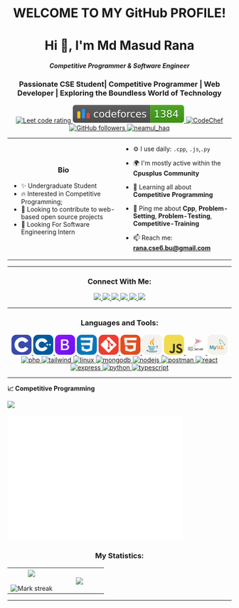 <!--<p align="center" ><img  src = "https://github.com/7oSkaaa/7oSkaaa/blob/main/Images/about_me.gif?raw=true" width = 100px></p>-->
<h1 align="center">WELCOME TO MY GitHub PROFILE!</h1>
<h1 align="center">Hi 👋, I'm  Md Masud Rana</h1>
<h5 align="center">Competitive Programmer & Software Engineer</h5>
<h3 align="center">Passionate CSE Student| Competitive Programmer | Web Developer | Exploring the Boundless World of Technology</h3>
<p align="center"> 
  <a href="https://leetcode.com/Neamul_haq/">
    <img src="https://cp-logo.vercel.app/leetcode/Neamul_haq/" alt="Leet code rating" />
  </a>
<a href="https://codeforces.com/profile/MASUD_BU">
    <img src="https://github.com/neamul-haq/cf-statistics/blob/main/output/max_rating.svg" alt="CF rating" />
  </a>
  <a href="https://www.codechef.com/users/no_one22">
    <img height='20px' width='80px'  style="object-fit: cover" src="https://asset.brandfetch.io/idM2-b7Taf/id6L822oFL.jpeg" alt="CodeChef" />
  </a>
  <a href="https://github.com/neamul-haq?tab=followers">
    <img alt="GitHub followers" src="https://img.shields.io/github/followers/neamul-haq?color=green&logo=github">
  </a>
  <a href="https://github.com/neamul-haq?tab=repositories">
   <img src="https://komarev.com/ghpvc/?username=neamul-haq&label=Profile%20views&color=0e75b6&style=flat" alt="neamul_haq" /> 
  </a>
</p>

<table align="center">
<tr border="none">
<td width="50%" align="left">
  
  <h3 align="center">Bio</h3>
  
- ✨ Undergraduate Student
- :fire: Interested in Competitive Programming;
- :calendar: Looking to contribute to web-based open source projects
- 📆 Looking For Software Engineering Intern
  
</td>
 <td width="50%" align="left">

- ⚙️ I use daily: `.cpp`, `.js`,`.py`
- 🌍 I'm mostly active within the **Cpusplus Community**
- 🌱 Learning all about **Competitive Programming** 
- 💬 Ping me about **Cpp**, **Problem-Setting**, **Problem-Testing**, **Competitive-Training**
- 📫 Reach me: **rana.cse6.bu@gmail.com**
  
  </td>
</tr>
</table>

---
<h3 align="center">Connect With Me:</h3>

<p align="center">
<a href="https://twitter.com/BuCse6">
  <img src="https://img.shields.io/badge/twitter-%231DA1F2.svg?&style=for-the-badge&logo=twitter&logoColor=white" height=25>
</a> 
<a href="https://www.linkedin.com/in/md-masud-rana-5b1a17214/">
  <img src="https://img.shields.io/badge/linkedin-%230077B5.svg?&style=for-the-badge&logo=linkedin&logoColor=white" height=25>
</a> 
<a href="https://www.facebook.com/profile.php?id=100008709106619">
  <img src="https://img.shields.io/badge/Facebook-1877F2?style=for-the-badge&logo=facebook&logoColor=white" height=25>
</a>
<a href="mailto:rana.cse6.bu.@gmail.com">
  <img src="https://img.shields.io/badge/Gmail-D14836?style=for-the-badge&logo=gmail&logoColor=white" height=25>
<!--</a>
  <a href="https://discordapp.com/users/1112011885018107905">
  <img src="https://img.shields.io/badge/Discord-12100E?style=for-the-badge&logo=discord&logoColor=white" height=25>
</a>-->

  <a href="https://codeforces.com/profile/MASUD_BU">
  <img src="https://img.shields.io/badge/Codeforces-12100E?style=for-the-badge&logo=codeforces&logoColor=white" height=25>
</a>
  
  <a href="https://www.codechef.com/users/ranacse6bu">
  <img src="https://img.shields.io/badge/Codechef-12100E?style=for-the-badge&logo=codechef&logoColor=white" height=25>
</a>
</p>

---

<h3 align="center">Languages and Tools:</h3>
<p align="center"> 
  <a href="https://www.cprogramming.com/" target="_blank" rel="noreferrer"> <img src="https://github.com/tandpfun/skill-icons/blob/main/icons/C.svg" alt="c" width="45" height="45"/> </a>
  <a href="https://www.w3schools.com/cpp/" target="_blank" rel="noreferrer"> <img src="https://github.com/tandpfun/skill-icons/blob/main/icons/CPP.svg" alt="cplusplus" width="45" height="45"/> </a>
  <a href="https://getbootstrap.com" target="_blank" rel="noreferrer"> <img src="https://github.com/tandpfun/skill-icons/blob/main/icons/Bootstrap.svg" alt="bootstrap" width="45" height="45"/> </a> 
  <a href="https://www.w3schools.com/css/" target="_blank" rel="noreferrer"> <img src="https://github.com/tandpfun/skill-icons/blob/main/icons/CSS.svg" alt="css3" width="45" height="45"/> </a> 
  <a href="https://git-scm.com/" target="_blank" rel="noreferrer"> <img src="https://github.com/tandpfun/skill-icons/blob/main/icons/Git.svg" alt="git" width="45" height="45"/> </a> 
  <a href="https://www.w3.org/html/" target="_blank" rel="noreferrer"> <img src="https://github.com/tandpfun/skill-icons/blob/main/icons/HTML.svg" alt="html5" width="45" height="45"/> </a> 
  <a href="https://www.java.com" target="_blank" rel="noreferrer"> <img src="https://github.com/tandpfun/skill-icons/blob/main/icons/Java-Light.svg" alt="java" width="45" height="45"/> </a> 
  <a href="https://developer.mozilla.org/en-US/docs/Web/JavaScript" target="_blank" rel="noreferrer"> <img src="https://github.com/tandpfun/skill-icons/blob/main/icons/JavaScript.svg" alt="javascript" width="45" height="45"/> </a>
  <a href="https://www.microsoft.com/en-us/sql-server" target="_blank" rel="noreferrer"> <img src="https://github.com/Scar1109/skill-icons/blob/Scar1109/icons/microsoftSQL.svg" alt="mssql" width="45" height="45"/> </a>
  <a href="https://www.mysql.com/" target="_blank" rel="noreferrer"> <img src="https://github.com/tandpfun/skill-icons/blob/main/icons/MySQL-Light.svg" alt="mysql" width="45" height="45"/> </a> 
   <a href="https://www.php.net" target="_blank" rel="noreferrer"> <img src="https://github.com/Scar1109/skill-icons/blob/Scar1109/icons/PHP-Light.svg" alt="php" width="45" height="45"/> </a> 
  <a href="https://tailwindcss.com/" target="_blank" rel="noreferrer"> <img src="https://github.com/Scar1109/skill-icons/blob/Scar1109/icons/TailwindCSS-Light.svg" alt="tailwind" width="45" height="45"/> </a>
  <a href="https://www.linux.org/" target="_blank" rel="noreferrer"> <img src="https://github.com/Scar1109/skill-icons/blob/main/icons/Linux-Light.svg" alt="linux" width="45" height="45"/> </a> 
  <a href="https://www.mongodb.com/" target="_blank" rel="noreferrer"> <img src="https://github.com/Scar1109/skill-icons/blob/main/icons/MongoDB.svg" alt="mongodb" width="45" height="45"/> </a> 
  <a href="https://nodejs.org" target="_blank" rel="noreferrer"> <img src="https://github.com/Scar1109/skill-icons/blob/main/icons/NodeJS-Light.svg" alt="nodejs" width="45" height="45"/> </a> 
  <a href="https://postman.com" target="_blank" rel="noreferrer"> <img src="https://github.com/Scar1109/skill-icons/blob/main/icons/Postman.svg" alt="postman" width="45" height="45"/> </a>
  <a href="https://reactjs.org/" target="_blank" rel="noreferrer"> <img src="https://github.com/Scar1109/skill-icons/blob/main/icons/React-Light.svg" alt="react" width="45" height="45"/> </a> 
  <a href="https://expressjs.com" target="_blank" rel="noreferrer"> <img src="https://github.com/Scar1109/skill-icons/blob/main/icons/ExpressJS-Light.svg" alt="express" width="45" height="45"/> </a>
  <a href="https://www.python.org" target="_blank" rel="noreferrer"> <img src="https://github.com/Scar1109/skill-icons/blob/main/icons/Python-Light.svg" alt="python" width="45" height="45"/> </a> 
  <a href="https://www.typescriptlang.org/" target="_blank" rel="noreferrer"> <img src="https://github.com/Scar1109/skill-icons/blob/main/icons/TypeScript.svg" alt="typescript" width="45" height="45"/> </a> </p>
  
---

<b>&#128200; Competitive Programming</b>
<p float="left">
<img height="273em" src="https://leetcard.jacoblin.cool/Neamul_haq?theme=light&font=Karma&ext=contest" />
</p>
<p float="right">
  <img height="280em" src="https://github.com/neamul-haq/cf-statistics/blob/main/output/light_card.svg#gh-dark-mode-only." />
</p>
<h3 align="center">My Statistics:</h3>
<p align="center">
<table align="center">
<tr border="none">
<td width="50%" align="center">
  
  <img  align="center"  src="https://github-readme-stats.vercel.app/api?username=neamul-haq&theme=dark&show_icons=true&count_private=true" />
  <br></br>
  <img  title="🔥 Get streak stats for your profile at git.io/streak-stats" alt="Mark streak" src="https://github-readme-streak-stats.herokuapp.com/?user=neamul-haq&theme=dark&hide_border=false" /> 
</td>
<td width="50%" align="center">

  <img  align="center"  src="https://github-readme-stats.anuraghazra1.vercel.app/api/top-langs/?username=neamul-haq&theme=dark&hide_border=false&no-bg=true&no-frame=true&langs_count=7"/>
  
  </td>
</tr>
</table>

---
